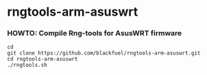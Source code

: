 # rngtools-arm-asuswrt

### HOWTO: Compile Rng-tools for AsusWRT firmware
```
cd
git clone https://github.com/blackfuel/rngtools-arm-asuswrt.git
cd rngtools-arm-asuswrt
./rngtools.sh
```
